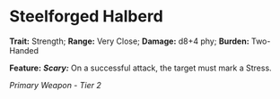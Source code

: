 # Steelforged Halberd

**Trait:** Strength; **Range:** Very Close; **Damage:** d8+4 phy; **Burden:** Two-Handed

**Feature:** ***Scary:*** On a successful attack, the target must mark a Stress.

*Primary Weapon - Tier 2*
